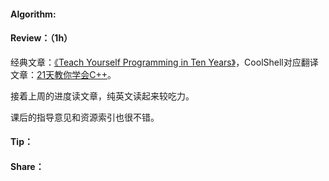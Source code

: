 #### Algorithm:

#### Review：（1h）

经典文章：[《Teach Yourself Programming in Ten Years》](http://norvig.com/21-days.html)，CoolShell对应翻译文章：[21天教你学会C++](https://coolshell.cn/articles/2250.html/comment-page-4)。

接着上周的进度读文章，纯英文读起来较吃力。

课后的指导意见和资源索引也很不错。

#### Tip：

#### Share：